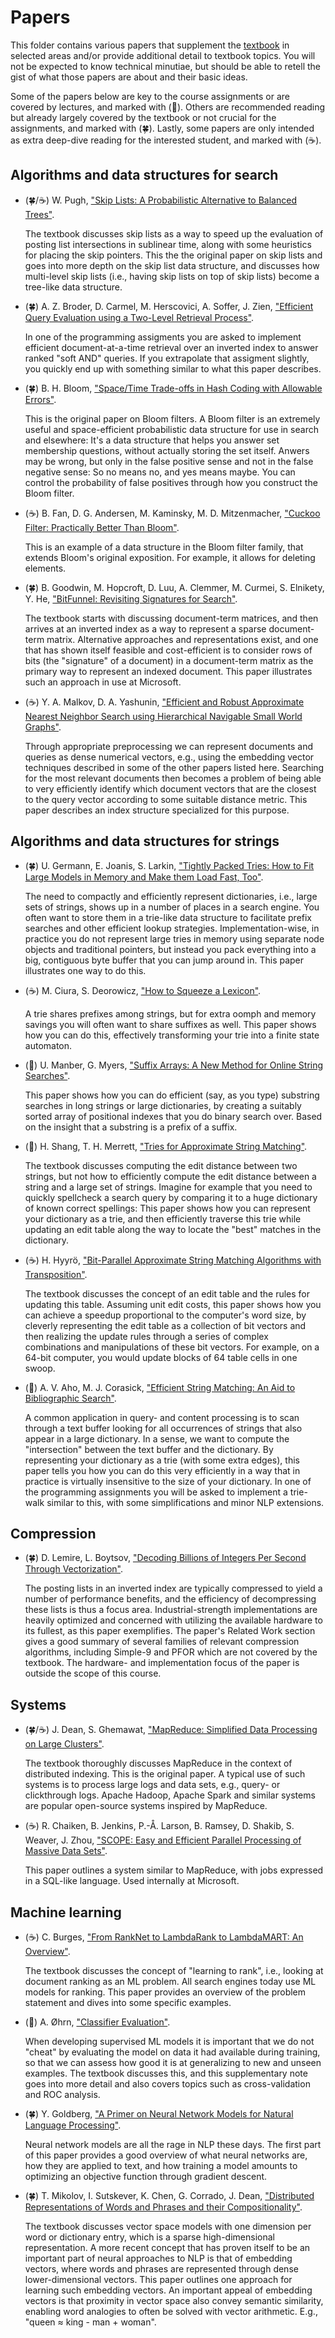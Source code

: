 # Papers

This folder contains various papers that supplement the [textbook](https://nlp.stanford.edu/IR-book/information-retrieval-book.html) in selected areas and/or provide additional detail to textbook topics. You will not be expected to know technical minutiae, but should be able to retell the gist of what those papers are about and their basic ideas.

Some of the papers below are key to the course assignments or are covered by lectures, and marked with (🌟). Others are recommended reading but already largely covered by the textbook or not crucial for the assignments, and marked with (🍀). Lastly, some papers are only intended as extra deep-dive reading for the interested student, and marked with (☕).

## Algorithms and data structures for search

* (🍀/☕) W. Pugh, ["Skip Lists: A Probabilistic Alternative to Balanced Trees"](skip-lists.pdf).

  The textbook discusses skip lists as a way to speed up the evaluation of posting list intersections in sublinear time, along with some heuristics for placing the skip pointers. This the the original paper on skip lists and goes into more depth on the skip list data structure, and discusses how multi-level skip lists (i.e., having skip lists on top of skip lists) become a tree-like data structure.

* (🍀) A. Z. Broder, D. Carmel, M. Herscovici, A. Soffer, J. Zien, ["Efficient Query Evaluation using a Two-Level Retrieval Process"](efficient-query-evaluation.pdf).

  In one of the programming assigments you are asked to implement efficient document-at-a-time retrieval over an inverted index to answer ranked "soft AND" queries. If you extrapolate that assigment slightly, you quickly end up with something similar to what this paper describes.

* (🍀) B. H. Bloom, ["Space/Time Trade-offs in Hash Coding with Allowable Errors"](space-time-trade-offs-in-hash-coding-with-allowable-errors.pdf).

  This is the original paper on Bloom filters. A Bloom filter is an extremely useful and space-efficient probabilistic data structure for use in search and elsewhere: It's a data structure that helps you answer set membership questions, without actually storing the set itself. Anwers may be wrong, but only in the false positive sense and not in the false negative sense: So no means no, and yes means maybe. You can control the probability of false positives through how you construct the Bloom filter.

* (☕) B. Fan, D. G. Andersen, M. Kaminsky, M. D. Mitzenmacher, ["Cuckoo Filter: Practically Better Than Bloom"](cuckoo-filter-practically-better-than-bloom.pdf).

  This is an example of a data structure in the Bloom filter family, that extends Bloom's original exposition. For example, it allows for deleting elements.

* (🍀) B. Goodwin, M. Hopcroft, D. Luu, A. Clemmer, M. Curmei, S. Elnikety, Y. He, ["BitFunnel: Revisiting Signatures for Search"](bitfunnel-revisiting-signatures-for-search.pdf).

  The textbook starts with discussing document-term matrices, and then arrives at an inverted index as a way to represent a sparse document-term matrix. Alternative approaches and representations exist, and one that has shown itself feasible and cost-efficient is to consider rows of bits (the "signature" of a document) in a document-term matrix as the primary way to represent an indexed document. This paper illustrates such an approach in use at Microsoft.

* (☕) Y. A. Malkov, D. A. Yashunin, ["Efficient and Robust Approximate Nearest Neighbor Search using Hierarchical Navigable Small World Graphs"](efficient-and-robust-approximate-nearest-neighbor-search.pdf).

  Through appropriate preprocessing we can represent documents and queries as dense numerical vectors, e.g., using the embedding vector techniques described in some of the other papers listed here. Searching for the most relevant documents then becomes a problem of being able to very efficiently identify which document vectors that are the closest to the query vector according to some suitable distance metric. This paper describes an index structure specialized for this purpose.

## Algorithms and data structures for strings

* (🍀) U. Germann, E. Joanis, S. Larkin, ["Tightly Packed Tries: How to Fit Large Models in Memory and Make them Load Fast, Too"](tightly-packed-tries.pdf).

  The need to compactly and efficiently represent dictionaries, i.e., large sets of strings, shows up in a number of places in a search engine. You often want to store them in a trie-like data structure to facilitate prefix searches and other efficient lookup strategies. Implementation-wise, in practice you do not represent large tries in memory using separate node objects and traditional pointers, but instead you pack everything into a big, contiguous byte buffer that you can jump around in. This paper illustrates one way to do this.

* (☕) M. Ciura, S. Deorowicz, ["How to Squeeze a Lexicon"](how-to-squeeze-a-lexicon.pdf).

  A trie shares prefixes among strings, but for extra oomph and memory savings you will often want to share suffixes as well. This paper shows how you can do this, effectively transforming your trie into a finite state automaton.

* (🌟) U. Manber, G. Myers, ["Suffix Arrays: A New Method for Online String Searches"](suffix-arrays.pdf).

  This paper shows how you can do efficient (say, as you type) substring searches in long strings or large dictionaries, by creating a suitably sorted array of positional indexes that you do binary search over. Based on the insight that a substring is a prefix of a suffix.

* (🌟) H. Shang, T. H. Merrett, ["Tries for Approximate String Matching"](tries-for-approximate-string-matching.pdf).

  The textbook discusses computing the edit distance between two strings, but not how to efficiently compute the edit distance between a string and a large set of strings. Imagine for example that you need to quickly spellcheck a search query by comparing it to a huge dictionary of known correct spellings: This paper shows how you can represent your dictionary as a trie, and then efficiently traverse this trie while updating an edit table along the way to locate the "best" matches in the dictionary.

* (☕) H. Hyyrö, ["Bit-Parallel Approximate String Matching Algorithms with Transposition"](bit-parallel-approximate-string-matching.pdf).

  The textbook discusses the concept of an edit table and the rules for updating this table. Assuming unit edit costs, this paper shows how you can achieve a speedup proportional to the computer's word size, by cleverly representing the edit table as a collection of bit vectors and then realizing the update rules through a series of complex combinations and manipulations of these bit vectors. For example, on a 64-bit computer, you would update blocks of 64 table cells in one swoop.

* (🌟) A. V. Aho, M. J. Corasick, ["Efficient String Matching: An Aid to Bibliographic Search"](efficient-string-matching.pdf).

  A common application in query- and content processing is to scan through a text buffer looking for all occurrences of strings that also appear in a large dictionary. In a sense, we want to compute the "intersection" between the text buffer and the dictionary. By representing your dictionary as a trie (with some extra edges), this paper tells you how you can do this very efficiently in a way that in practice is virtually insensitive to the size of your dictionary. In one of the programming assignments you will be asked to implement a trie-walk similar to this, with some simplifications and minor NLP extensions.

## Compression

* (🍀) D. Lemire, L. Boytsov, ["Decoding Billions of Integers Per Second Through Vectorization"](decoding-billions-of-integers-per-second.pdf).

  The posting lists in an inverted index are typically compressed to yield a number of performance benefits, and the efficiency of decompressing these lists is thus a focus area. Industrial-strength implementations are heavily optimized and concerned with utilizing the available hardware to its fullest, as this paper exemplifies. The paper's Related Work section gives a good summary of several families of relevant compression algorithms, including Simple-9 and PFOR which are not covered by the textbook. The hardware- and implementation focus of the paper is outside the scope of this course.

## Systems

* (🍀/☕) J. Dean, S. Ghemawat, ["MapReduce: Simplified Data Processing on Large Clusters"](mapreduce-simplified-data-processing-on-large-clusters.pdf).

  The textbook thoroughly discusses MapReduce in the context of distributed indexing. This is the original paper. A typical use of such systems is to process large logs and data sets, e.g., query- or clickthrough logs. Apache Hadoop, Apache Spark and similar systems are popular open-source systems inspired by MapReduce.

* (☕) R. Chaiken, B. Jenkins, P.-Å. Larson, B. Ramsey, D. Shakib, S. Weaver, J. Zhou, ["SCOPE: Easy and Efficient Parallel Processing of Massive Data Sets"](scope-easy-and-efficient-parallel-processing.pdf).

  This paper outlines a system similar to MapReduce, with jobs expressed in a SQL-like language. Used internally at Microsoft.

## Machine learning

* (☕) C. Burges, ["From RankNet to LambdaRank to LambdaMART: An Overview"](from-ranknet-to-lambdarank-to-lambdamart.pdf).

  The textbook discusses the concept of "learning to rank", i.e., looking at document ranking as an ML problem. All search engines today use ML models for ranking. This paper provides an overview of the problem statement and dives into some specific examples. 

* (🌟) A. Øhrn, ["Classifier Evaluation"](classifier-evaluation.pdf).

  When developing supervised ML models it is important that we do not "cheat" by evaluating the model on data it had available during training, so that we can assess how good it is at generalizing to new and unseen examples. The textbook discusses this, and this supplementary note goes into more detail and also covers topics such as cross-validation and ROC analysis.

* (🍀) Y. Goldberg, ["A Primer on Neural Network Models for Natural Language Processing"](a-primer-on-neural-network-models-for-natural-language-processing.pdf).

  Neural network models are all the rage in NLP these days. The first part of this paper provides a good overview of what neural networks are, how they are applied to text, and how training a model amounts to optimizing an objective function through gradient descent.

* (🍀) T. Mikolov, I. Sutskever, K. Chen, G. Corrado, J. Dean, ["Distributed Representations of Words and Phrases and their Compositionality"](distributed-representations-of-words-and-phrases-and-their-compositionality.pdf).

  The textbook discusses vector space models with one dimension per word or dictionary entry, which is a sparse high-dimensional representation. A more recent concept that has proven itself to be an important part of neural approaches to NLP is that of embedding vectors, where words and phrases are represented through dense lower-dimensional vectors. This paper outlines one approach for learning such embedding vectors. An important appeal of embedding vectors is that proximity in vector space also convey semantic similarity, enabling word analogies to often be solved with vector arithmetic. E.g., "queen ≈ king - man + woman".
